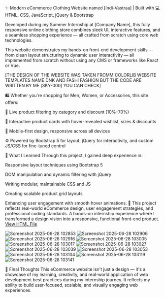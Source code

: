 ✨ Modern eCommerce Clothing Website named [Indi-Vastraa] | Built with 💻 HTML, CSS, JavaScript, jQuery & Bootstrap 

Developed during my Summer Internship at [Company Name], this fully responsive online clothing store combines sleek UI, interactive features, and a seamless shopping experience — all crafted from scratch using core web technologies.

This website demonstrates my hands-on front-end development skills — from clean layout structuring to dynamic user interactivity — all implemented from scratch without using any CMS or frameworks like React or Vue.

[THE DESIGN OF THE WEBSITE WAS TAKEN FROMM COLORLIB WEBSITE TEMPLATES NAME DNK AND FASHI FASHION BUT THE CODE ARE WRITTEN BY ME [SKY-000] YOU CAN CHECK]

🛍️ Whether you're shopping for Men, Women, or Accessories, this site offers:

🔄 Live product filtering by category and discount (10%–70%)

🎯 Interactive product cards with hover-revealed wishlist, sizes & discounts

📱 Mobile-first design, responsive across all devices

⚙️ Powered by Bootstrap 5 for layout, jQuery for interactivity, and custom JS/CSS for fine-tuned control

🌟 What I Learned
Through this project, I gained deep experience in:

Responsive layout techniques using Bootstrap 5

DOM manipulation and dynamic filtering with jQuery

Writing modular, maintainable CSS and JS

Creating scalable product grid layouts

Enhancing user engagement with smooth hover animations.
🌟 This project reflects real-world eCommerce design, user engagement strategies, and professional coding standards. A hands-on internship experience where I transformed a design vision into a responsive, functional front-end product.
[View HTML File](./index.html)

![Screenshot 2025-06-28 102853](https://github.com/user-attachments/assets/4c0b9b05-26b1-4d13-800a-d3ab1f076afe)
![Screenshot 2025-06-28 102906](https://github.com/user-attachments/assets/972fb0dc-bcc9-4ae0-b596-6f8202416b6b)
![Screenshot 2025-06-28 102916](https://github.com/user-attachments/assets/375eb261-5caa-48b5-94be-fc2362d8d002)
![Screenshot 2025-06-28 103005](https://github.com/user-attachments/assets/7b2abca7-cd0f-451e-b2da-a7ff9099db90)
![Screenshot 2025-06-28 103017](https://github.com/user-attachments/assets/46db6233-e197-46a5-b0e3-86e1e5a088de)
![Screenshot 2025-06-28 103027](https://github.com/user-attachments/assets/a85b0404-06a2-4ca4-b2bb-3557ea1003ba)
![Screenshot 2025-06-28 103039](https://github.com/user-attachments/assets/16541610-7708-4dec-ab6b-35d31c6a5956)
![Screenshot 2025-06-28 103053](https://github.com/user-attachments/assets/3b09cc13-a4f7-460e-9780-030d5f259831)
![Screenshot 2025-06-28 103104](https://github.com/user-attachments/assets/bc7f5109-e6c1-4e37-be04-df32a4e3ca51)
![Screenshot 2025-06-28 103119](https://github.com/user-attachments/assets/c744996e-708f-4ac7-b8d2-7c4fff1f6b75)
![Screenshot 2025-06-28 103141](https://github.com/user-attachments/assets/8b11ea42-1fc0-445d-a631-87a99e2a9d78)

🧠 Final Thoughts
This eCommerce website isn't just a design — it's a showcase of my learning, creativity, and real-world application of web development best practices during my internship journey. It reflects my ability to build user-focused, scalable, and visually engaging web experiences.






